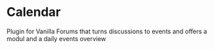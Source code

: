 Calendar
========

Plugin for Vanilla Forums that turns discussions to events and offers a modul and a daily events overview
